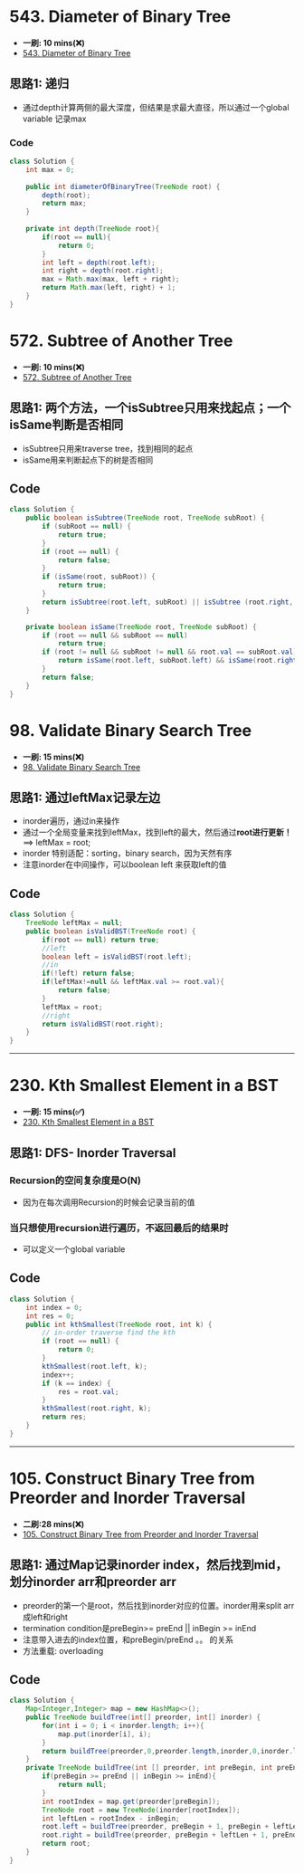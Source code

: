 # 543. Diameter of Binary Tree
*  **一刷: 10 mins(❌)**
* [543. Diameter of Binary Tree](https://leetcode.com/problems/diameter-of-binary-tree/)
## 思路1: 递归
* 通过depth计算两侧的最大深度，但结果是求最大直径，所以通过一个global variable 记录max

### Code
```java
class Solution {
    int max = 0;
    
    public int diameterOfBinaryTree(TreeNode root) {
        depth(root);  
        return max;  
    }
    
    private int depth(TreeNode root){
        if(root == null){
            return 0;
        }
        int left = depth(root.left);
        int right = depth(root.right);
        max = Math.max(max, left + right);  
        return Math.max(left, right) + 1;   
    }
}

```
# 572. Subtree of Another Tree
*  **一刷: 10 mins(❌)**
* [572. Subtree of Another Tree](https://leetcode.com/problems/subtree-of-another-tree/)

## 思路1: 两个方法，一个isSubtree只用来找起点；一个isSame判断是否相同
* isSubtree只用来traverse tree，找到相同的起点
* isSame用来判断起点下的树是否相同
## Code
```java
class Solution {
    public boolean isSubtree(TreeNode root, TreeNode subRoot) {
        if (subRoot == null) {
            return true;
        }
        if (root == null) {
            return false;
        }
        if (isSame(root, subRoot)) {
            return true;
        }
        return isSubtree(root.left, subRoot) || isSubtree (root.right, subRoot);
    }

    private boolean isSame(TreeNode root, TreeNode subRoot) {
        if (root == null && subRoot == null)
            return true;
        if (root != null && subRoot != null && root.val == subRoot.val) {
            return isSame(root.left, subRoot.left) && isSame(root.right, subRoot.right);
        }
        return false;
    }
}
```
# 98. Validate Binary Search Tree
*  **一刷: 15 mins(❌)**
* [98. Validate Binary Search Tree](https://leetcode.com/problems/validate-binary-search-tree/)

## 思路1: 通过leftMax记录左边
* inorder遍历，通过in来操作
* 通过一个全局变量来找到leftMax，找到left的最大，然后通过**root进行更新！** ==> leftMax = root;
* inorder 特别适配：sorting，binary search，因为天然有序
* 注意inorder在中间操作，可以boolean left 来获取left的值

## Code
```java
class Solution {
    TreeNode leftMax = null;
    public boolean isValidBST(TreeNode root) {
        if(root == null) return true;
        //left
        boolean left = isValidBST(root.left);
        //in
        if(!left) return false;
        if(leftMax!=null && leftMax.val >= root.val){
            return false;
        }
        leftMax = root;
        //right
        return isValidBST(root.right);
    }
}
```
***
# 230. Kth Smallest Element in a BST
*  **一刷: 15 mins(✅)**
* [230. Kth Smallest Element in a BST](https://leetcode.com/problems/kth-smallest-element-in-a-bst/)
## 思路1: DFS- Inorder Traversal
### Recursion的空间复杂度是O(N)
* 因为在每次调用Recursion的时候会记录当前的值
### 当只想使用recursion进行遍历，不返回最后的结果时
* 可以定义一个global variable

## Code
```java
class Solution {
    int index = 0;
    int res = 0;
    public int kthSmallest(TreeNode root, int k) {
        // in-order traverse find the kth
        if (root == null) {
            return 0;
        }
        kthSmallest(root.left, k);
        index++;
        if (k == index) {
            res = root.val;
        }
        kthSmallest(root.right, k);
        return res;
    }
}
```
***
# 105. Construct Binary Tree from Preorder and Inorder Traversal
*  **二刷:28 mins(❌)**
* [105. Construct Binary Tree from Preorder and Inorder Traversal](https://leetcode.com/problems/construct-binary-tree-from-preorder-and-inorder-traversal/)

## 思路1: 通过Map记录inorder index，然后找到mid，划分inorder arr和preorder arr
* preorder的第一个是root，然后找到inorder对应的位置。inorder用来split arr成left和right
* termination condition是preBegin>= preEnd || inBegin >= inEnd
* 注意带入进去的index位置，和preBegin/preEnd 。。 的关系
* 方法重载: overloading
## Code
```java
class Solution {
    Map<Integer,Integer> map = new HashMap<>();
    public TreeNode buildTree(int[] preorder, int[] inorder) {
        for(int i = 0; i < inorder.length; i++){
            map.put(inorder[i], i);
        }
        return buildTree(preorder,0,preorder.length,inorder,0,inorder.length);
    }
    private TreeNode buildTree(int [] preorder, int preBegin, int preEnd, int [] inorder,int inBegin, int inEnd ){
        if(preBegin >= preEnd || inBegin >= inEnd){
            return null;
        }
        int rootIndex = map.get(preorder[preBegin]);
        TreeNode root = new TreeNode(inorder[rootIndex]);
        int leftLen = rootIndex - inBegin;
        root.left = buildTree(preorder, preBegin + 1, preBegin + leftLen + 1, inorder, inBegin, rootIndex);
        root.right = buildTree(preorder, preBegin + leftLen + 1, preEnd, inorder, rootIndex + 1, inEnd);
        return root;
    }
}
```